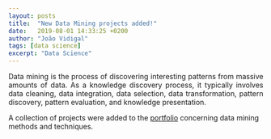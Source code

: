 ```yaml
---
layout: posts
title:  "New Data Mining projects added!"
date:   2019-08-01 14:33:25 +0200
author: "João Vidigal"
tags: [data science]
excerpt: "Data Science"
---
```


<p style='text-align: justify;'> Data mining is the process of discovering interesting patterns from massive amounts of data.
As a knowledge discovery process, it typically involves data cleaning, data integration, data selection, data transformation, pattern discovery, pattern evaluation, and knowledge presentation.</p>

A collection of projects were added to the [portfolio](/portfolio/) concerning data mining methods and techniques.

